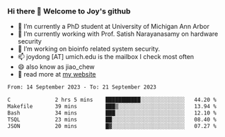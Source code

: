 ### Hi there 👋 Welcome to Joy's github

- 🔭 I’m currently a PhD student at University of Michigan Ann Arbor
- 🌱 I’m currently working with Prof. Satish Narayanasamy on hardware security
- 👯 I’m working on bioinfo related system security. 
- 📫 joydong [AT] umich.edu is the mailbox I check most often
- 😄 also know as jiao_chew
- 💬 read more at [my website](https://joydddd.github.io/)
<!--START_SECTION:waka-->

```txt
From: 14 September 2023 - To: 21 September 2023

C              2 hrs 5 mins    ███████████░░░░░░░░░░░░░░   44.20 %
Makefile       39 mins         ███▒░░░░░░░░░░░░░░░░░░░░░   13.94 %
Bash           34 mins         ███░░░░░░░░░░░░░░░░░░░░░░   12.10 %
TSQL           23 mins         ██░░░░░░░░░░░░░░░░░░░░░░░   08.40 %
JSON           20 mins         █▓░░░░░░░░░░░░░░░░░░░░░░░   07.27 %
```

<!--END_SECTION:waka-->
